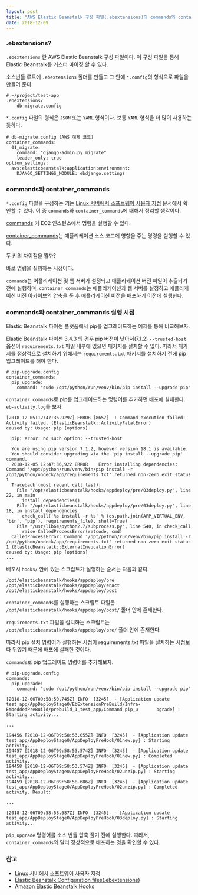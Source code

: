 ```yaml
---
layout: post
title: "AWS Elastic Beanstalk 구성 파일(.ebextensions)의 commands와 container_commands"
date: 2018-12-09
---
```

### .ebextensions?
`.ebextensions` 란 AWS Elastic Beanstalk 구성 파일이다. 이 구성 파일을 통해 Elastic Beanstalk를 커스터 마이징 할 수 있다.

소스번들 루트에 `.ebextensions` 폴더를 만들고 그 안에 `*.config`의 형식으로 파일을 만들어 준다.

```
# ~/project/test-app
.ebextensions/
    db-migrate.config
```

`*.config` 파일의 형식은 `JSON` 또는 `YAML` 형식이다. 보통 `YAML` 형식을 더 많이 사용하는 듯하다.

```
# db-migrate.config (AWS 예제 코드)
container_commands:
  01_migrate:
    command: "django-admin.py migrate"
    leader_only: true
option_settings:
  aws:elasticbeanstalk:application:environment:
    DJANGO_SETTINGS_MODULE: ebdjango.settings
```
### commands와 container_commands
`*.config` 파일을 구성하는 키는 [Linux 서버에서 소프트웨어 사용자 지정](https://docs.aws.amazon.com/ko_kr/elasticbeanstalk/latest/dg/customize-containers-ec2.html) 문서에서 확인할 수 있다. 이 중 `commands`와 `container_commands`에 대해서 정리할 생각이다.

[commands](https://docs.aws.amazon.com/ko_kr/elasticbeanstalk/latest/dg/customize-containers-ec2.html#linux-commands) 키 EC2 인스턴스에서 명령을 실행할 수 있다. 

[container_commands](https://docs.aws.amazon.com/ko_kr/elasticbeanstalk/latest/dg/customize-containers-ec2.html#linux-container-commands)는 애플리케이션 소스 코드에 영향을 주는 명령을 실행할 수 있다.

두 키의 차이점을 뭘까?

바로 명령을 실행하는 시점이다.

`commands`는 어플리케이션 및 웹 서버가 설정되고 애플리케이션 버전 파일이 추출되기 전에 실행하며, `container_commands`는 애플리케이션과 웹 서버를 설정하고 애플리케이션 버전 아카이브의 압축을 푼 후 애플리케이션 버전을 배포하기 이전에 실행한다.

### commands와 container_commands 실행 시점
Elastic Beanstalk 파이썬 플랫폼에서 pip를 업그레이드하는 예제를 통해 비교해보자.

Elastic Beanstalk 파이썬 3.4.3 의 경우 pip 버전이 낮아서(7.1.2) `--trusted-host` 옵션이 `requirements.txt` 파일 내부에 있으면 패키지를 설치할 수 없다. 따라서 패키지를 정상적으로 설치하기 위해서는 `requirements.txt` 패키지를 설치하기 전에 pip 업그레이드를 해야 한다.

```
# pip-upgrade.config
container_commands:
  pip_upgrade:
    command: "sudo /opt/python/run/venv/bin/pip install --upgrade pip"
```

`container_commands`로 pip를 업그레이드하는 명령어를 추가하면 배포에 실패한다. `eb-activity.log`를 보자.

```
[2018-12-05T12:47:36.929Z] ERROR [8657]  : Command execution failed: Activity failed. (ElasticBeanstalk::ActivityFatalError)
caused by: Usage: pip [options]
  
  pip: error: no such option: --trusted-host
  
  You are using pip version 7.1.2, however version 18.1 is available.
  You should consider upgrading via the 'pip install --upgrade pip' command.
  2018-12-05 12:47:36,922 ERROR    Error installing dependencies: Command '/opt/python/run/venv/bin/pip install -r /opt/python/ondeck/app/requirements.txt' returned non-zero exit status 1
  Traceback (most recent call last):
    File "/opt/elasticbeanstalk/hooks/appdeploy/pre/03deploy.py", line 22, in main
      install_dependencies()
    File "/opt/elasticbeanstalk/hooks/appdeploy/pre/03deploy.py", line 18, in install_dependencies
      check_call('%s install -r %s' % (os.path.join(APP_VIRTUAL_ENV, 'bin', 'pip'), requirements_file), shell=True)
    File "/usr/lib64/python2.7/subprocess.py", line 540, in check_call
      raise CalledProcessError(retcode, cmd)
  CalledProcessError: Command '/opt/python/run/venv/bin/pip install -r /opt/python/ondeck/app/requirements.txt' returned non-zero exit status 1 (ElasticBeanstalk::ExternalInvocationError)
caused by: Usage: pip [options]
...
```

배포시 `hooks/` 안에 있는 스크립트가 실행하는 순서는 다음과 같다.

```
/opt/elasticbeanstalk/hooks/appdeploy/pre
/opt/elasticbeanstalk/hooks/appdeploy/enact
/opt/elasticbeanstalk/hooks/appdeploy/post
```

`container_commands`를 실행하는 스크립트 파일은 `/opt/elasticbeanstalk/hooks/appdeploy/post/` 폴더 안에 존재한다. 

`requirements.txt` 파일을 설치하는 스크립트는 `/opt/elasticbeanstalk/hooks/appdeploy/pre/` 폴더 안에 존재한다.

따라서 pip 설치 명령어가 실행하는 시점이 requirements.txt 파일을 설치하는 시점보다 뒤였기 때문에 배포에 실패한 것이다.

`commands`로 pip 업그레이드 명령어를 추가해보자.

```
# pip-upgrade.config
commands:
  pip_upgrade:
    command: "sudo /opt/python/run/venv/bin/pip install --upgrade pip"
```

```
[2018-12-06T09:58:50.745Z] INFO  [3245]  - [Application update test_app/AppDeployStage0/EbExtensionPreBuild/Infra-EmbeddedPreBuild/prebuild_1_test_app/Command pip_u       pgrade] : Starting activity...

...

194456 [2018-12-06T09:58:53.055Z] INFO  [3245]  - [Application update test_app/AppDeployStage0/AppDeployPreHook/01new.py] : Starting activity...
194457 [2018-12-06T09:58:53.574Z] INFO  [3245]  - [Application update test_app/AppDeployStage0/AppDeployPreHook/01new.py] : Completed activity.
194458 [2018-12-06T09:58:53.574Z] INFO  [3245]  - [Application update test_app/AppDeployStage0/AppDeployPreHook/02unzip.py] : Starting activity...
194459 [2018-12-06T09:58:58.686Z] INFO  [3245]  - [Application update test_app/AppDeployStage0/AppDeployPreHook/02unzip.py] : Completed activity. Result:

...

[2018-12-06T09:58:58.687Z] INFO  [3245]  - [Application update test_app/AppDeployStage0/AppDeployPreHook/03deploy.py] : Starting activity...
```

`pip_upgrade` 명령어를 소스 번들 압축 풀기 전에 실행한다. 따라서, `container_commands`와 달리 정상적으로 배포하는 것을 확인할 수 있다.

### 참고
- [Linux 서버에서 소프트웨어 사용자 지정](https://docs.aws.amazon.com/ko_kr/elasticbeanstalk/latest/dg/customize-containers-ec2.html)
- [Elastic Beanstalk Configuration files(.ebextensions)](http://woowabros.github.io/woowabros/2017/08/07/ebextension.html)
- [Amazon Elastic Beanstalk Hooks](http://www.jmccc.com/blog/archives/2015/06/17/amazon-elastic-beanstalk-hooks/)